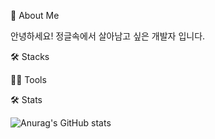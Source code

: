 


🙏 About Me

안녕하세요! 정글속에서 살아남고 싶은 개발자 입니다.



🛠️ Stacks

💪🏼 Tools


🛠️ Stats

![Anurag's GitHub stats](https://github-readme-stats.vercel.app/api?username=Domae-Back-end&show_icons=true&theme=radical)


